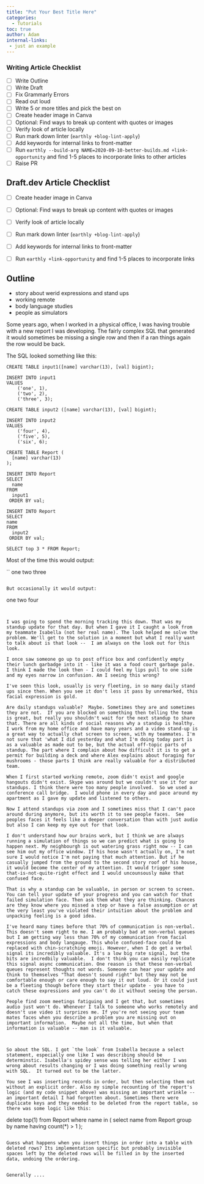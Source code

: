 ```yaml
---
title: "Put Your Best Title Here"
categories:
  - Tutorials
toc: true
author: Adam
internal-links:
 - just an example
---
```

### Writing Article Checklist

- [ ] Write Outline
- [ ] Write Draft
- [ ] Fix Grammarly Errors
- [ ] Read out loud
- [ ] Write 5 or more titles and pick the best on
- [ ] Create header image in Canva
- [ ] Optional: Find ways to break up content with quotes or images
- [ ] Verify look of article locally
- [ ] Run mark down linter (`earthly +blog-lint-apply`)
- [ ] Add keywords for internal links to front-matter
- [ ] Run `earthly --build-arg NAME=2020-09-10-better-builds.md +link-opportunity` and find 1-5 places to incorporate links to other articles
- [ ] Raise PR

## Draft.dev Article Checklist

- [ ] Create header image in Canva
- [ ] Optional: Find ways to break up content with quotes or images
- [ ] Verify look of article locally
- [ ] Run mark down linter (`earthly +blog-lint-apply`)
- [ ] Add keywords for internal links to front-matter
- [ ] Run `earthly +link-opportunity` and find 1-5 places to incorporate links


## Outline
- story about werid expressions and stand ups
- working remote
- body language studies
- people as simulators 


Some years ago, when I worked in a physical office, I was having trouble with a new report I was developing. The fairly complex SQL that generated it would sometimes be missing a single row and then if a ran things again the row would be back.

The SQL looked something like this:
```
CREATE TABLE input1([name] varchar(13), [val] bigint);

INSERT INTO input1
VALUES
    ('one', 1),
    ('two', 2),
    ('three', 3);

CREATE TABLE input2 ([name] varchar(13), [val] bigint);

INSERT INTO input2
VALUES
    ('four', 4),
    ('five', 5),
    ('six', 6);

CREATE TABLE Report (
  [name] varchar(13)
);

INSERT INTO Report
SELECT
  name
FROM
  input1 
 ORDER BY val;
 
INSERT INTO Report
SELECT
name
FROM
  input2 
 ORDER BY val;

SELECT top 3 * FROM Report;
```
Most of the time this would output: 

``
one
two
three
```

But occasionally it would output:
```
one
two
four
```


I was going to spend the morning tracking this down. That was my standup update for that day. But when I gave it I caught a look from my teammate Isabella (not her real name). The look helped me solve the problem. We'll get to the solution in a moment but what I really want to talk about is that look --  I am always on the look out for this look.

I once saw someone go up to post office box and confidently empty their lunch garbadge into it - like it was a food court garbage pale. I think I made the look then - I could feel my lips pull to one side and my eyes narrow in confusion. Am I seeing this wrong? 

I've seen this look, usually is very fleeting, in so many daily stand ups since then. When you see it don't less it pass by unremarked, this facial expression is gold.  

Are daily standups valuable?  Maybe. Sometimes they are and sometimes they are not.  If you are blocked on something then telling the team is great, but really you shouldn't wait for the next standup to share that. There are all kinds of social reasons why a standup is healthy. I work from my home office and have many years and a video stand-up is a great way to actually chat screen to screen, with my teammates. I'm not sure that 'what I did yesterday and what I'm doing today part is as a valuable as made out to be, but the actual off-topic parts of standup. The part where I complain about how difficult it is to get a permit for building a deck and where Alex explains about foraging for mushrooms - those parts I think are really valuable for a distributed team.

When I first started working remote, zoom didn't exist and google hangouts didn't exist. Skype was around but we couldn't use it for our standups. I think there were too many people involved.  So we used a conference call bridge.  I would phone in every day and pace around my apartment as I gave my update and listened to others. 

Now I attend standups via zoom and I sometimes miss that I can't pace around during anymore, but its worth it to see people faces.  See peoples faces it feels like a deeper conversation than with just audio but also I can keep my eye out for that look.

I don't understand how our brains work, but I think we are always running a simulation of things so we can predict what is going to happen next. My neighbourgh is out watering grass right now -- I can see him out my office window. If his hose wasn't actually on, I'm not sure I would notice I'm not paying that much attention. But if he casually jumped from the ground to the second story roof of his house, it would become the center of my attention. It would trigger some that-is-not-quite-right effect and I would uncounsously make that confused face.

That is why a standup can be valuable, in person or screen to screen. You can tell your update of your progress and you can watch for that failed simulation face. Then ask them what they are thinking. Chances are they know where you missed a step or have a false assumption or at the very least you've violated their intuition about the problem and unpacking feeling is a good idea.

I've heard many times before that 70% of communication is non-verbal. This doesn't seem right to me. I am probably bad at non-verbal queues but I am getting way less than 70% of my communication from facial expressions and body langauge. This whole confused-face could be replaced with chin-scratching emoji. However, when I do get a verbal signal its incredibly valuable. It's a low big rate signal, but the bits are incredbily valuable.  I don't think you can easily replicate this signal async communication. One reason is that these non-verbal queues represent thoughts not words. Someone can hear your update and think to themselves "That doesn't sound right" but they may not be comfortable enough or care enough to say it out loud. Or it could just be a fleeting though before they start their update - you have to catch these expressions and you can't do it without seeing the person.  

People find zoom meetings fatiguing and I get that, but sometimes audio just won't do. Whenever I talk to someone who works remotely and doesn't use video it surprizes me. If you're not seeing your team mates faces when you describe a problem you are missing out on important information.  Maybe not all the time, but when that information is valuable -- man is it valuable.



So about the SQL. I got `the look` from Isabella because a select statement, especially one like I was describing should be determinstic. Isabella's spidey sense was telling her either I was wrong about results changing or I was doing something really wrong with SQL.  It turned out to be the latter.  

You see I was inserting records in order, but then selecting them out without an explicit order. Also my simple recounting of the report's logic (and my code snippet above) was missing an important wrinkle -- an important detail I had forgotten about. Sometimes there were duplicate keys and they needed to be deleted from the report table, so there was some logic like this:
```
delete top(1) from Report where name in 
(
  select name
from Report 
group by name 
having count(*) > 1
);
```

Guess what happens when you insert things in order into a table with deleted rows? Its implementation specific but probably invisible spaces left by the deleted rows will be filled in by the inserted data, undoing the ordering.


Generally .... 
